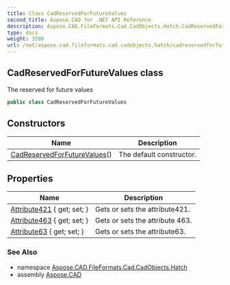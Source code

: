 ```yaml
---
title: Class CadReservedForFutureValues
second_title: Aspose.CAD for .NET API Reference
description: Aspose.CAD.FileFormats.Cad.CadObjects.Hatch.CadReservedForFutureValues class. The reserved for future values
type: docs
weight: 3590
url: /net/aspose.cad.fileformats.cad.cadobjects.hatch/cadreservedforfuturevalues/
---
```

## CadReservedForFutureValues class

The reserved for future values

```csharp
public class CadReservedForFutureValues
```

## Constructors

| Name | Description |
| --- | --- |
| [CadReservedForFutureValues](cadreservedforfuturevalues/)() | The default constructor. |

## Properties

| Name | Description |
| --- | --- |
| [Attribute421](../../aspose.cad.fileformats.cad.cadobjects.hatch/cadreservedforfuturevalues/attribute421/) { get; set; } | Gets or sets the attribute421. |
| [Attribute463](../../aspose.cad.fileformats.cad.cadobjects.hatch/cadreservedforfuturevalues/attribute463/) { get; set; } | Gets or sets the attribute 463. |
| [Attribute63](../../aspose.cad.fileformats.cad.cadobjects.hatch/cadreservedforfuturevalues/attribute63/) { get; set; } | Gets or sets the attribute63. |

### See Also

* namespace [Aspose.CAD.FileFormats.Cad.CadObjects.Hatch](../../aspose.cad.fileformats.cad.cadobjects.hatch/)
* assembly [Aspose.CAD](../../)


